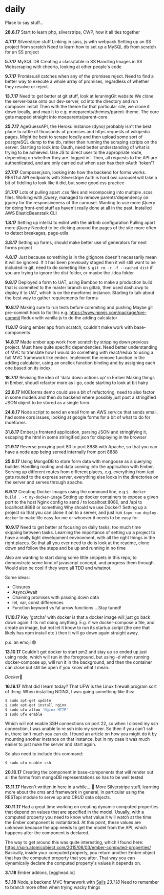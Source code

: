 # daily

Place to say stuff...

**28.6.17**
Start to learn php, silverstripe, CWP, how it all ties together

**4.7.17**
Silverstripe stuff
Linking in sass, js with webpack
Setting up an SS project from scratch
Need to learn how to set up a MySQL db from scratch for an SS project

**5.7.17**
MySQL DB
Creating a class/table in SS
Handling Images in SS
Webscraping with cheerio, looking at other people's code

**9.7.17**
Promise.all catches when any of the promises reject.
Need to find a better way to execute a whole array of promises, regardless of whether they resolve or reject.

**13.7.17**
Need to get better at git stuff, look at leraningGit website
We clone the server-base onto our dev-server, cd into the directory and run composer install
Then with the theme for that particular site, we clone it down locally, and map it to e.g. moeparents/themes/parent-theme.
The core gets mapped straight into moeparents/parent-core

**25.7.17**
AgeGuessAPI, the Heroku instance (dyno) probably isn't the best place to rattle of thousands of promises and https requests of wikipedia pages. Might be best to scrape locally and then upload some sort of postgreSQL dump to the db, rather than running the scraping scripts on the server.
Starting to look into Oauth, need better understanding of what is trying to be achieved. Use JS to direct user to the appropriate route, depending on whether they are 'logged in'. Then, all requests to the API are authenticated, and are only carried out when user has their oAuth 'token'?

**27.7.17**
Composer.json, looking into how the backend for forms works. RESTful API endpoints with Silverstripe
Auth is hard
owl.carousel will take a bit of fiddling to look like it did, but some good css practice

**31.7.17**
Lots of pulling apart .css files and recomposing into multiple .scss files. Working with jQuery, managed to remove parents'dependency on jquery for the responsiveness of the carousel. Wanting to use more jQuery for doing front-end stuff as haven't really done at all in the past.
Installed AWS ElasticBeanstalk CLI

**1.8.17**
Setting up intelliJ to eslint with the airbnb configuration
Pulling apart more jQuery
Needed to be clicking around the pages of the site more often to detect breakages, page-utils

**3.8.17**
Setting up forms, should make better use of generators for next forms project

**4.8.17**
Just because something is in the gitignore doesn't necessarily mean it will be ignored.
If it has been previously staged then it will still want to be included in git, need to do someting like:
`$ git rm -r -f --cached dist` if you are trying to ignore the dist folder, or maybe the .idea folder

**9.8.17**
Deployed a form to UAT, using Bamboo to make a production build that is commited to the master branch on gitlab, then used dash.cwp to deploy it to UAT, which is on the moeforms instance. Starting to talk about the best way to gather requirements for forms

**10.8.17**
Making sure to run tests before commiting and pushing
Maybe git pre-commit hook to fix this e.g. https://www.npmjs.com/package/pre-commit
Redux with vanilla js to do the adding calculator

**11.8.17**
Going ember app from scratch, couldn't make work with base-components

**14.8.17**
Made ember app work from scratch by stripping down previous project. Must have quite specific dependencies. Need better understanding of MVC to translate how I would do something with react/redux to using a full MVC framework like ember.
Implement the remove function in the adding calculator, using an onclick function binding and by assigning each one based on its index

**18.7.17**
Revising the idea of 'data down actions up' in  Ember
Making things in Ember, shoudl refactor more as I go, code starting to look at bit hairy

**22.8.17**
MOEforms demo could use a bit of refactoring, need to also factor in some models and then do backend where possibly just post a stringified JSON object to be stored as a single form.

**24.8.17**
Node script to send an email from an AWS service that sends email, had some cors issues, looking at google forms for a bit of what to do for moeforms.

**31.8.17**
Ember.js frontend application, parsing JSON and stringifying it, escaping the html in some stringified json for displaying in tte browser

**21.9.17**
Reverse proxying port 80 to port 8888 with Apache, so that you can have a node app being served internally from port 8888

**25.9.17**
Using MongoDB to store form data with mongoose as a querying builder. Handling routing and data coming into the application with Ember.
Serving up different routes from different places, e.g. everything from /api gets routed to the express server, everything else looks in the directories on the server and serves through apache.

**6.9.17**
Creating Docker Images using the command line, e.g `$  docker build . -t my-docker-image`
Setting up docker containers to expose a given port to the host
Nginx config to send / to localhost:8080, and /api to localhost:8888 or something
Why should we use Docker? Setting up a project so that you can clone it on to a server, and just run `$npm run deploy-docker` to make life easy for me or whoever it needs to be easy for.

**10.9.17**
Need to get better at focusing on daily tasks, too much time skipping between tasks. Learning the importance of setting up a project to have a really tight development environment, with all the right things in the right places.
So that all you ever need to do is look at the readme, clone down and follow the steps and be up and running in no time

Also am wanting to start doing some little snippets in this repo, to demonstrate some kind of javascript concept, and progress them through. Would also be cool if they were all TDD and whatnot.

Some ideas:
* Closures
* Async/Await
* Chaining promises with passing down data
* let, var, const differences
* Function keyword vs fat arrow functions
...Stay tuned!

**11.10.17**
Key 'gotcha' with docker is that a docker image will just go back down again if its not doing anything. E.g. if we docker-compose a file, and create an image,  but not let it know to run its startup script (the one that likely has npm install etc.) then it will go down again straight away.

p.s. an emoji :smile:

**13.10.17**
Couldn't get docker to start pm2 and stay up so ended up just using node, which will run in the foreground, but using -d when running docker-compose up, will run it in the background, and then the container can close but still be open if you know what I mean.

*Docker*:whale:

**16.19.17**
What did I learn today? That UFW is the Linux firewall program sort of thing. When installing NGINX, I was going something like this:
```bash
$ sudo apt-get update
$ sudo apt-get install nginx
$ sudo ufw allow 'Nginx HTTP'
$ sudo ufw enable
```
Which will not enable SSH connections on port 22, so when I closed my ssh connection, I was unable to re ssh into my server. So then if you can't ssh in, there isn't much you can do. I found an article on how you might do it by mounting another instance on that instance, but in my case it was much easier to just nuke the server and start again.

So also need to include this command:
```bash
$ sudo ufw enable ssh
```

**20.10.17**
Creating the component in base-components that will render out all the forms from mongoDB representations so has to be well tested

**13.11.17**
Haven't written in here in a while... :grimacing:
More Silverstripe stuff, learning more about the cms and framework in general, in particular using the RESTapi module to serve up and CRUD data objects.

**30.11.17**
Had a great time working on creating dynamic computed properties that depend on values that are specified in the model. Usually, with a computed property you need to know what value it will watch at the time the Ember component is instantiated. At this point, these values are unknown because the app needs to get the model from the API, which happens after the component is declared.

The way to get around this was quite interesting, which I found here: https://spin.atomicobject.com/2015/08/03/ember-computed-properties/
Basically, inside your computed property, you return another Ember object that has the computed property that you after. That way you can dynamically declare the computed property's values it depends on.

**3.1.18**
Ember addons, [egghead.io]

**5.1.18**
Node.js backend MVC framework with [Sails](sailsjs.com)
*23.1.18* Need to remember to branch more often when trying wacky things
